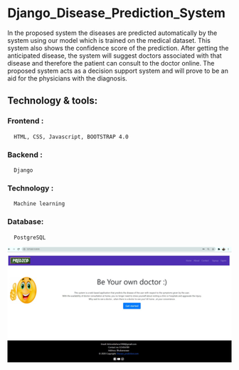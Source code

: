 # Django_Disease_Prediction_System

In the proposed system the diseases are predicted automatically by the system using our model which is trained on the medical dataset. This system also shows the 
confidence score of the prediction. After getting the anticipated disease, the system 
will suggest doctors associated with that disease and therefore the patient can consult 
to the doctor online. The proposed system acts as a decision support system and will 
prove to be an aid for the physicians with the diagnosis.


## Technology & tools: 
  ### Frontend : 
      HTML, CSS, Javascript, BOOTSTRAP 4.0
  
  ### Backend : 
      Django 
  
  ### Technology :
      Machine learning
  ### Database:
      PostgreSQL


![homepage](output.JPG)
